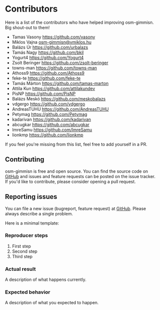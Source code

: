 # Contributors

Here is a list of the contributors who have helped improving osm-gimmisn. Big
shout-out to them!

- Tamas Vasony <https://github.com/vasony>
- Miklos Vajna <osm-gimmisn@vmiklos.hu>
- Balázs Úr <https://github.com/urbalazs>
- Tamás Nagy <https://github.com/bkil>
- Yogurt4 <https://github.com/Yogurt4>
- Zsolt Beringer <https://github.com/zsolt-beringer>
- towns-man <https://github.com/towns-man>
- Athoss9 <https://github.com/Athoss9>
- feke-te <https://github.com/feke-te>
- Tamás Márton <https://github.com/tamas-marton>
- Attila Kun <https://github.com/attilakundev>
- PisNP <https://github.com/PisNP>
- Balázs Meskó <https://github.com/meskobalazs>
- vdgergo <https://github.com/vdgergo>
- AndreasTUHU <https://github.com/AndreasTUHU>
- Petymag <https://github.com/Petymag>
- kadarivan <https://github.com/kadarivan>
- abcugkar <https://github.com/abcugkar>
- ImreSamu <https://github.com/ImreSamu>
- lionkmp <https://github.com/lionkmp>

If you feel you're missing from this list, feel free to add yourself in a PR.

## Contributing

osm-gimmisn is free and open source. You can find the source code on
[GitHub](https://github.com/vmiklos/osm-gimmisn) and issues and feature requests can be posted on the
issue tracker. If you'd like to contribute, please consider opening a pull request.

## Reporting issues

You can file a new issue (bugreport, feature request) at [GitHub](https://github.com/vmiklos/osm-gimmisn/issues/new). Please always describe a single problem.

Here is a minimal template:

### Reproducer steps

1. First step
2. Second step
3. Third step

### Actual result

A description of what happens currently.

### Expected behavior

A description of what you expected to happen.
